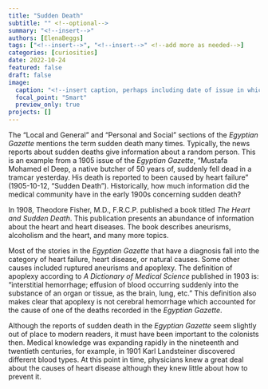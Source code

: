 ```yaml
---
title: "Sudden Death"
subtitle: "" <!--optional-->
summary: "<!--insert-->"
authors: [ElenaBeggs]
tags: ["<!--insert-->", "<!--insert-->" <!--add more as needed-->]
categories: [curiosities]
date: 2022-10-24
featured: false
draft: false
image:
  caption: "<!--insert caption, perhaps including date of issue in which feature image appears-->"
  focal_point: "Smart"
  preview_only: true
projects: []
---
```

The “Local and General” and “Personal and Social” sections of the _Egyptian Gazette_ mentions the term sudden death many times. Typically, the news reports about sudden deaths give information about a random person. This is an example from a 1905 issue of the _Egyptian Gazette_, “Mustafa Mohamed el Deep, a native butcher of 50 years of, suddenly fell dead in a tramcar yesterday. His death is reported to been caused by heart failure” (1905-10-12, “Sudden Death”). Historically, how much information did the medical community have in the early 1900s concerning sudden death? 

In 1908, Theodore Fisher, M.D., F.R.C.P. published a book titled _The Heart and Sudden Death_. This publication presents an abundance of information about the heart and heart diseases. The book describes aneurisms, alcoholism and the heart, and many more topics. 

Most of the stories in the _Egyptian Gazette_ that have a diagnosis fall into the category of heart failure, heart disease, or natural causes. Some other causes included ruptured aneurisms and apoplexy. The definition of apoplexy according to _A Dictionary of Medical Science_ published in 1903 is: “interstitial hemorrhage; effusion of blood occurring suddenly into the substance of an organ or tissue, as the brain, lung, etc.” This definition also makes clear that apoplexy is not cerebral hemorrhage which accounted for the cause of one of the deaths recorded in the _Egyptian Gazette_.  

Although the reports of sudden death in the _Egyptian Gazette_ seem slightly out of place to modern readers, it must have been important to the colonists then. Medical knowledge was expanding rapidly in the nineteenth and twentieth centuries, for example, in 1901 Karl Landsteiner discovered different blood types. At this point in time, physicians knew a great deal about the causes of heart disease although they knew little about how to prevent it.